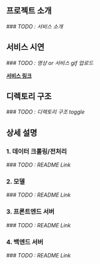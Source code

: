 ## 프로젝트 소개

*### TODO : 서비스 소개*

## 서비스 시연

*### TODO : 영상 or 서비스 gif 업로드*

[**서비스 링크**](https://bit.ly/3NAqJQd)

## 디렉토리 구조

*### TODO : 디렉토리 구조 toggle*

## 상세 설명

### 1. 데이터 크롤링/전처리

*### TODO : README Link*

### 2. 모델

*### TODO : README Link*

### 3. 프론트엔드 서버

*### TODO : README Link*
### 4. 백엔드 서버

*### TODO : README Link*